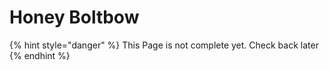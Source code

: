 # Honey Boltbow

{% hint style="danger" %}
This Page is not complete yet. Check back later
{% endhint %}


